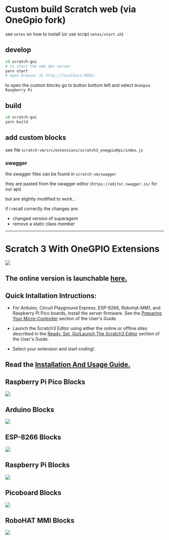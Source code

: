 
# Custom build Scratch web (via OneGpio fork)

see `notes` on how to install (or use script `notes/start.sh`)


## develop

```bash
cd scratch-gui
# to start the web dev server
yarn start 
# open browser at http://localhost:8601/
```

to open the custom blocks go to button bottom left and select `OneGpio Raspberry Pi`

## build

```bash
cd scratch-gui
yarn build
```

## add custom blocks

see file `scratch-vm/src/extensions/scratch3_onegpioRpi/index.js`


### swagger

the swagger files can be found in `scratch-vm/swagger`

they are pasted from the swagger editor (`https://editor.swagger.io/` for our api)

but are slightly modified to work... 

if i recall correctly the changes are:
- changed version of superagent
- remove a static class member


---

# Scratch 3 With OneGPIO Extensions
![](./images/extensions.png)


## The online version is launchable [here.](https://mryslab.github.io/s3onegpio/)

## Quick Intallation Intructions:

* For Arduino, Circuit Playground Express, ESP-8266, Robohat-MM1, and Raspberry Pi
  Pico boards, install the server firmware. See the
  [Preparing Your Micro-Controller](https://mryslab.github.io/s3-extend/) section
  of the User's Guide.

* Launch the Scratch3 Editor using either the online or offline sites described
  in the [Ready, Set, Go/Launch The Scratch3 Editor](https://mryslab.github.io/s3-extend/)
  section of the User's Guide.

* Select your extension and start coding!.


## Read the [Installation And Usage Guide.](https://mryslab.github.io/s3-extend/)

## Raspberry Pi Pico Blocks
![](./images/rpi_pico_blocks.png)

## Arduino Blocks
![](./images/arduino_blocks.png)

## ESP-8266 Blocks
![](./images/esp8266_blocks.png)

## Raspberry Pi Blocks
![](./images/rpi_blocks.png)

## Picoboard Blocks
![](./images/pico_blocks.png)

## RoboHAT MMI Blocks
![](./images/robohat_blocks.png)
